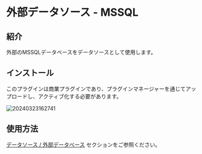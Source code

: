 # 外部データソース - MSSQL

<PluginInfo commercial="true" name="data-source-external-mssql"></PluginInfo>

## 紹介

外部のMSSQLデータベースをデータソースとして使用します。

## インストール

このプラグインは商業プラグインであり、プラグインマネージャーを通じてアップロードし、アクティブ化する必要があります。

![20240323162741](https://static-docs.nocobase.com/20240323162741.png)

## 使用方法

[データソース / 外部データベース](/handbook/data-source-manager/external-database) セクションをご参照ください。


